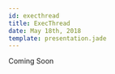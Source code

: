 ```yaml
---
id: execthread
title: ExecThread
date: May 18th, 2018
template: presentation.jade
---
```


Coming Soon